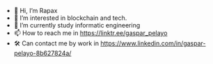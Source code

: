 - 👋 Hi, I’m Rapax
- 👀 I’m interested in blockchain and tech.
- 🌱 I’m currently study informatic engineering
- 📫 How to reach me in https://linktr.ee/gaspar_pelayo
- 🛠️ Can contact me by work in https://www.linkedin.com/in/gaspar-pelayo-8b627824a/

<!---
Rapax26/Rapax26 is a ✨ special ✨ repository because its `README.md` (this file) appears on your GitHub profile.
You can click the Preview link to take a look at your changes.
--->
